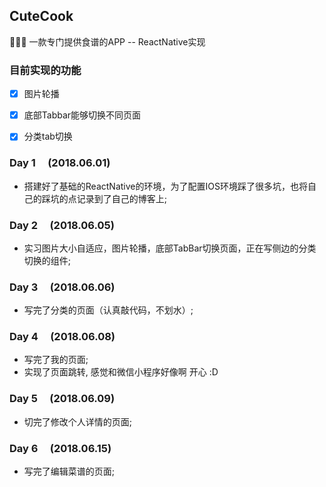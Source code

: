 ## CuteCook
👩🏻‍🍳 一款专门提供食谱的APP -- ReactNative实现

### 目前实现的功能

- [X] 图片轮播

- [X] 底部Tabbar能够切换不同页面

- [X] 分类tab切换

### Day 1&nbsp;&nbsp;&nbsp;&nbsp;&nbsp;(2018.06.01)

-  搭建好了基础的ReactNative的环境，为了配置IOS环境踩了很多坑，也将自己的踩坑的点记录到了自己的博客上;

### Day 2&nbsp;&nbsp;&nbsp;&nbsp;&nbsp;(2018.06.05)

- 实习图片大小自适应，图片轮播，底部TabBar切换页面，正在写侧边的分类切换的组件;

### Day 3&nbsp;&nbsp;&nbsp;&nbsp;&nbsp;(2018.06.06)

- 写完了分类的页面（认真敲代码，不划水）;

### Day 4&nbsp;&nbsp;&nbsp;&nbsp;&nbsp;(2018.06.08)

- 写完了我的页面;
- 实现了页面跳转, 感觉和微信小程序好像啊  开心 :D

### Day 5&nbsp;&nbsp;&nbsp;&nbsp;&nbsp;(2018.06.09)

- 切完了修改个人详情的页面;

### Day 6&nbsp;&nbsp;&nbsp;&nbsp;&nbsp;(2018.06.15)

- 写完了编辑菜谱的页面;
